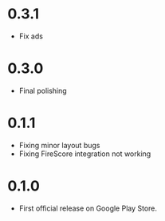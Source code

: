 # 0.3.1
- Fix ads

# 0.3.0
- Final polishing

# 0.1.1
- Fixing minor layout bugs
- Fixing FireScore integration not working

# 0.1.0
- First official release on Google Play Store.
